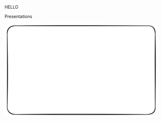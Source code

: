 HELLO

Presentations


[![](box.excalidraw.svg)](https://excalidraw.com/#url=https://raw.githubusercontent.com/SoumayaMauthoorMOJ/tech-radar/main/box.excalidraw.svg)

